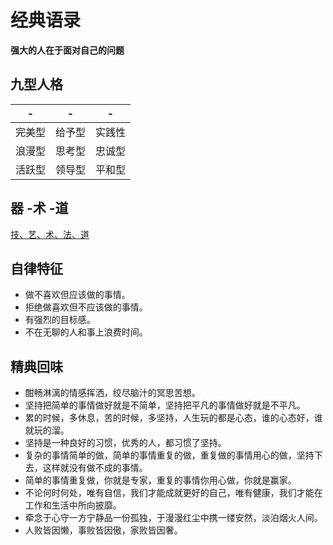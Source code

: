 # 经典语录

**强大的人在于面对自己的问题**



## 九型人格

| -    | -    | -    |
| ---- | ---- | ---- |
| 完美型  | 给予型 | 实践性 |
| 浪漫型  | 思考型 | 忠诚型 |
| 活跃型  | 领导型 | 平和型 |



## 器 -术 -道

[技、艺、术、法、道](https://www.zhihu.com/question/19805899)

## 自律特征

- 做不喜欢但应该做的事情。
- 拒绝做喜欢但不应该做的事情。
- 有强烈的目标感。
- 不在无聊的人和事上浪费时间。

## 精典回味

- 酣畅淋漓的情感挥洒，绞尽脑汁的冥思苦想。
- 坚持把简单的事情做好就是不简单，坚持把平凡的事情做好就是不平凡。
- 累的时候，多休息，苦的时候，多坚持，人生玩的都是心态，谁的心态好，谁就玩的溜。
- 坚持是一种良好的习惯，优秀的人，都习惯了坚持。
- 复杂的事情简单的做，简单的事情重复的做，重复做的事情用心的做，坚持下去，这样就没有做不成的事情。
- 简单的事情重复做，你就是专家，重复的事情你用心做，你就是赢家。
- 不论何时何处，唯有自信，我们才能成就更好的自己，唯有健康，我们才能在工作和生活中所向披靡。
- 牵念于心守一方宁静品一份孤独，于漫漫红尘中携一缕安然，淡泊烟火人间。
- 人败皆因懒，事败皆因傲，家败皆因奢。